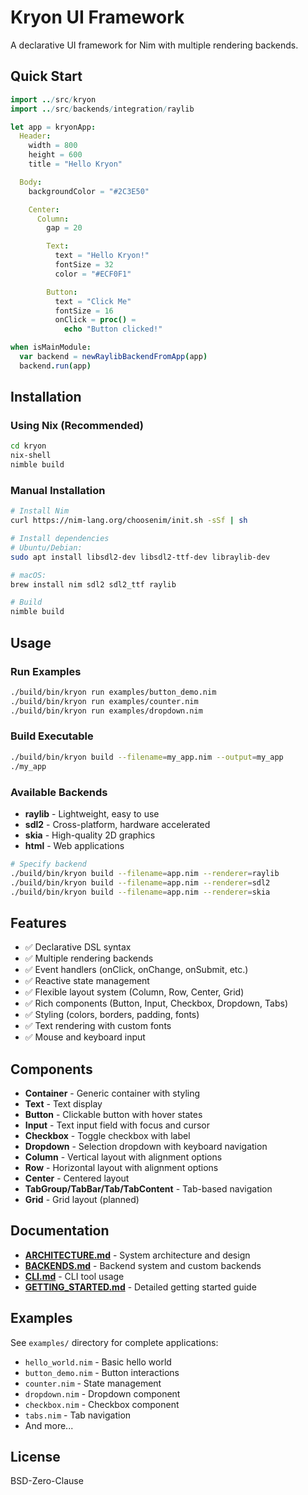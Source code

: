 # Kryon UI Framework

A declarative UI framework for Nim with multiple rendering backends.

## Quick Start

```nim
import ../src/kryon
import ../src/backends/integration/raylib

let app = kryonApp:
  Header:
    width = 800
    height = 600
    title = "Hello Kryon"

  Body:
    backgroundColor = "#2C3E50"

    Center:
      Column:
        gap = 20

        Text:
          text = "Hello Kryon!"
          fontSize = 32
          color = "#ECF0F1"

        Button:
          text = "Click Me"
          fontSize = 16
          onClick = proc() =
            echo "Button clicked!"

when isMainModule:
  var backend = newRaylibBackendFromApp(app)
  backend.run(app)
```

## Installation

### Using Nix (Recommended)

```bash
cd kryon
nix-shell
nimble build
```

### Manual Installation

```bash
# Install Nim
curl https://nim-lang.org/choosenim/init.sh -sSf | sh

# Install dependencies
# Ubuntu/Debian:
sudo apt install libsdl2-dev libsdl2-ttf-dev libraylib-dev

# macOS:
brew install nim sdl2 sdl2_ttf raylib

# Build
nimble build
```

## Usage

### Run Examples

```bash
./build/bin/kryon run examples/button_demo.nim
./build/bin/kryon run examples/counter.nim
./build/bin/kryon run examples/dropdown.nim
```

### Build Executable

```bash
./build/bin/kryon build --filename=my_app.nim --output=my_app
./my_app
```

### Available Backends

- **raylib** - Lightweight, easy to use
- **sdl2** - Cross-platform, hardware accelerated
- **skia** - High-quality 2D graphics
- **html** - Web applications

```bash
# Specify backend
./build/bin/kryon build --filename=app.nim --renderer=raylib
./build/bin/kryon build --filename=app.nim --renderer=sdl2
./build/bin/kryon build --filename=app.nim --renderer=skia
```

## Features

- ✅ Declarative DSL syntax
- ✅ Multiple rendering backends
- ✅ Event handlers (onClick, onChange, onSubmit, etc.)
- ✅ Reactive state management
- ✅ Flexible layout system (Column, Row, Center, Grid)
- ✅ Rich components (Button, Input, Checkbox, Dropdown, Tabs)
- ✅ Styling (colors, borders, padding, fonts)
- ✅ Text rendering with custom fonts
- ✅ Mouse and keyboard input

## Components

- **Container** - Generic container with styling
- **Text** - Text display
- **Button** - Clickable button with hover states
- **Input** - Text input field with focus and cursor
- **Checkbox** - Toggle checkbox with label
- **Dropdown** - Selection dropdown with keyboard navigation
- **Column** - Vertical layout with alignment options
- **Row** - Horizontal layout with alignment options
- **Center** - Centered layout
- **TabGroup/TabBar/Tab/TabContent** - Tab-based navigation
- **Grid** - Grid layout (planned)

## Documentation

- **[ARCHITECTURE.md](docs/ARCHITECTURE.md)** - System architecture and design
- **[BACKENDS.md](docs/BACKENDS.md)** - Backend system and custom backends
- **[CLI.md](docs/CLI.md)** - CLI tool usage
- **[GETTING_STARTED.md](docs/GETTING_STARTED.md)** - Detailed getting started guide

## Examples

See `examples/` directory for complete applications:
- `hello_world.nim` - Basic hello world
- `button_demo.nim` - Button interactions
- `counter.nim` - State management
- `dropdown.nim` - Dropdown component
- `checkbox.nim` - Checkbox component
- `tabs.nim` - Tab navigation
- And more...

## License

BSD-Zero-Clause
